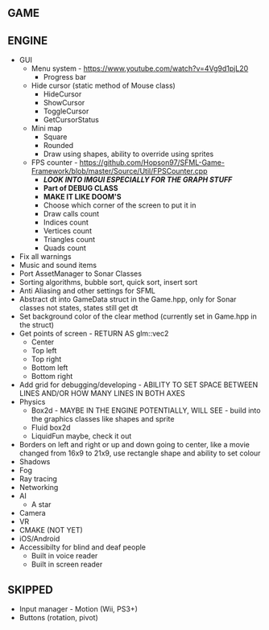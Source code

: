 GAME
-----------------------------------------------------------------

ENGINE
-----------------------------------------------------------------
* GUI
    - Menu system - https://www.youtube.com/watch?v=4Vg9d1pjL20
        - Progress bar
    - Hide cursor (static method of Mouse class)
        - HideCursor
        - ShowCursor
        - ToggleCursor
        - GetCursorStatus
    - Mini map
        - Square
        - Rounded
        - Draw using shapes, ability to override using sprites
    - FPS counter - https://github.com/Hopson97/SFML-Game-Framework/blob/master/Source/Util/FPSCounter.cpp
        - ***LOOK INTO IMGUI ESPECIALLY FOR THE GRAPH STUFF***
        - **Part of DEBUG CLASS**
        - **MAKE IT LIKE DOOM'S**
        - Choose which corner of the screen to put it in
        - Draw calls count
        - Indices count
        - Vertices count
        - Triangles count
        - Quads count
* Fix all warnings
* Music and sound items
* Port AssetManager to Sonar Classes
* Sorting algorithms, bubble sort, quick sort, insert sort
* Anti Aliasing and other settings for SFML
* Abstract dt into GameData struct in the Game.hpp, only for Sonar classes not states, states still get dt
* Set background color of the clear method (currently set in Game.hpp in the struct)
* Get points of screen - RETURN AS glm::vec2
    - Center
    - Top left
    - Top right
    - Bottom left
    - Bottom right
* Add grid for debugging/developing - ABILITY TO SET SPACE BETWEEN LINES AND/OR HOW MANY LINES IN BOTH AXES
* Physics
    - Box2d - MAYBE IN THE ENGINE POTENTIALLY, WILL SEE - build into the graphics classes like shapes and sprite
    - Fluid box2d
    - LiquidFun maybe, check it out
* Borders on left and right or up and down going to center, like a movie changed from 16x9 to 21x9, use rectangle shape and ability to set colour
* Shadows
* Fog
* Ray tracing
* Networking
* AI
    - A star
* Camera
* VR
* CMAKE (NOT YET)
* iOS/Android
* Accessibilty for blind and deaf people
    - Built in voice reader
    - Built in screen reader


SKIPPED
-----------------------------------------------------------------
* Input manager - Motion (Wii, PS3+)
* Buttons (rotation, pivot)